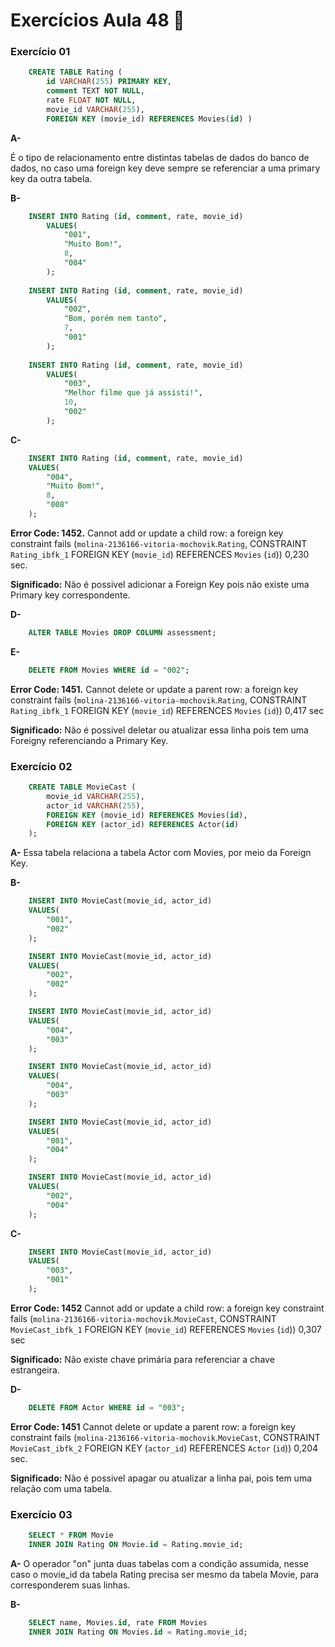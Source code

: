 # Exercícios Aula 48  :memo:  

### Exercício 01
```sql
	CREATE TABLE Rating ( 
		id VARCHAR(255) PRIMARY KEY, 
		comment TEXT NOT NULL, 
		rate FLOAT NOT NULL, 
		movie_id VARCHAR(255), 
		FOREIGN KEY (movie_id) REFERENCES Movies(id) )
```

**A-** 

É o tipo de relacionamento entre distintas tabelas de dados do banco de dados, no caso uma foreign key deve sempre se referenciar a uma primary key da outra tabela.

**B-**

```sql
	INSERT INTO Rating (id, comment, rate, movie_id)
		VALUES(
			"001",
			"Muito Bom!",
			8,
			"004"
		);
    
	INSERT INTO Rating (id, comment, rate, movie_id)
		VALUES(
			"002",
			"Bom, porém nem tanto",
			7,
			"001"
		);
    
	INSERT INTO Rating (id, comment, rate, movie_id)
		VALUES(
			"003",
			"Melhor filme que já assisti!",
			10,
			"002"
		);
```



**C-**
```sql
	INSERT INTO Rating (id, comment, rate, movie_id)
	VALUES(
		"004",
		"Muito Bom!",
		8,
		"008"
	);
```
**Error Code: 1452.** Cannot add or update a child row: a foreign key constraint fails (`molina-2136166-vitoria-mochovik`.`Rating`, CONSTRAINT `Rating_ibfk_1` FOREIGN KEY (`movie_id`) REFERENCES `Movies` (`id`))	0,230 sec.

**Significado:** Não é possivel adicionar a Foreign Key pois não existe uma Primary key correspondente.

**D-**
```sql
	ALTER TABLE Movies DROP COLUMN assessment;
```
**E-**
```sql
	DELETE FROM Movies WHERE id = "002";
```
**Error Code: 1451.**  Cannot delete or update a parent row: a foreign key constraint fails (`molina-2136166-vitoria-mochovik`.`Rating`, CONSTRAINT `Rating_ibfk_1` FOREIGN KEY (`movie_id`) REFERENCES `Movies` (`id`))	0,417 sec

**Significado:** Não é possivel deletar ou atualizar essa linha pois tem uma Foreigny referenciando a Primary Key.


### Exercício 02

```sql
	CREATE TABLE MovieCast ( 
		movie_id VARCHAR(255), 
		actor_id VARCHAR(255), 
		FOREIGN KEY (movie_id) REFERENCES Movies(id), 
		FOREIGN KEY (actor_id) REFERENCES Actor(id) 
	);
```

**A-**
	  Essa tabela relaciona a tabela Actor com Movies, por meio da Foreign Key.
  
**B-**
```sql
	INSERT INTO MovieCast(movie_id, actor_id)
	VALUES(
		"001",
	    "002"
	);

	INSERT INTO MovieCast(movie_id, actor_id)
	VALUES(
		"002",
	    "002"
	);

	INSERT INTO MovieCast(movie_id, actor_id)
	VALUES(
		"004",
		"003"
	);

	INSERT INTO MovieCast(movie_id, actor_id)
	VALUES(
		"004",
	    "003"
	);

	INSERT INTO MovieCast(movie_id, actor_id)
	VALUES(
		"001",
	    "004"
	);

	INSERT INTO MovieCast(movie_id, actor_id)
	VALUES(
		"002",
	    "004"
	);
```

**C-**
```sql
	INSERT INTO MovieCast(movie_id, actor_id)
	VALUES(
		"003",
	    "001"
	);
```
**Error Code: 1452** Cannot add or update a child row: a foreign key constraint fails (`molina-2136166-vitoria-mochovik`.`MovieCast`, CONSTRAINT `MovieCast_ibfk_1` FOREIGN KEY (`movie_id`) REFERENCES `Movies` (`id`))	0,307 sec

**Significado:** Não existe chave primária para referenciar a chave estrangeira.

**D-**
```sql
	DELETE FROM Actor WHERE id = "003";
```

**Error Code: 1451** Cannot delete or update a parent row: a foreign key constraint fails (`molina-2136166-vitoria-mochovik`.`MovieCast`, CONSTRAINT `MovieCast_ibfk_2` FOREIGN KEY (`actor_id`) REFERENCES `Actor` (`id`))	0,204 sec.

**Significado:** Não é possivel apagar ou atualizar a linha pai, pois tem uma relação com uma tabela.


### Exercício 03


```sql
	SELECT * FROM Movie 
	INNER JOIN Rating ON Movie.id = Rating.movie_id;
```

**A-**
O operador "on" junta duas tabelas com a condição assumida, nesse caso o movie_id da tabela Rating precisa ser mesmo da tabela Movie, para corresponderem suas linhas.


**B-**
```sql
	SELECT name, Movies.id, rate FROM Movies
	INNER JOIN Rating ON Movies.id = Rating.movie_id;
```